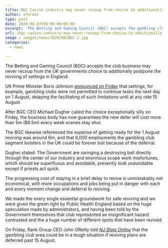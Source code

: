 ```yaml
---
title: BGC Casino industry may never recoup from choice to additionally defer reopening
author: xforeal 
type: post
date: 2020-08-03T00:00:00+00:00
excerpt: 'The Betting and Gaming Council (BGC) accepts the gambling club industry may never recoup from the UK governments choice to additionally postpone the reviving of scenes in England '
url: /bgc-casino-industry-may-never-recoup-from-choice-to-additionally-defer-reopening/
image : images/news/2020/08/BGC-2.jpg
categories:
  - news

---
```

The Betting and Gaming Council (BGC) accepts the club business may never recoup from the UK governments choice to additionally postpone the reviving of settings in England. 

UK Prime Minister Boris Johnson [announced on Friday][1] that settings, for example, gambling clubs were not permitted to continue tasks the next day on 1 August, delaying the facilitating of such limitations until at any rate 15 August. 

After BGC CEO Michael Dugher called the choice exceptionally silly on Friday, the business body has now guarantees the new defer will cost more than 5m ($6.5m) every week scenes stay shut. 

The BGC likewise referenced the expense of getting ready for the 1 August reviving was around 6m, and that 6,000 employments the gambling club segment bolsters in the UK could be forever lost because of the deferral. 

Dugher stated: The Government are swinging a destroying ball directly through the center of our industry and enormous scope work misfortunes, which should be superfluous and avoidable, presently look unavoidable except if priests act quick. 

The progressing cost of staying in a brief delay to revive is unmistakably not economical, with more occupations and jobs being put in danger with each and every moment change and deferral to reviving. 

We made the every single essential groundwork for safe reviving and we were given the green light by Public Health England based on the huge speculation made by administrators, and having been told by the Government themselves that club represented an insignificant hazard contrasted and the a huge number of different spots that have been revived. 

On Friday, Rank Group CEO John OReilly told _[NJ Slots Online][1]_ that the gambling club area could be in a tough situation if reviving plans are deferred past 15 August.

 [1]: #
